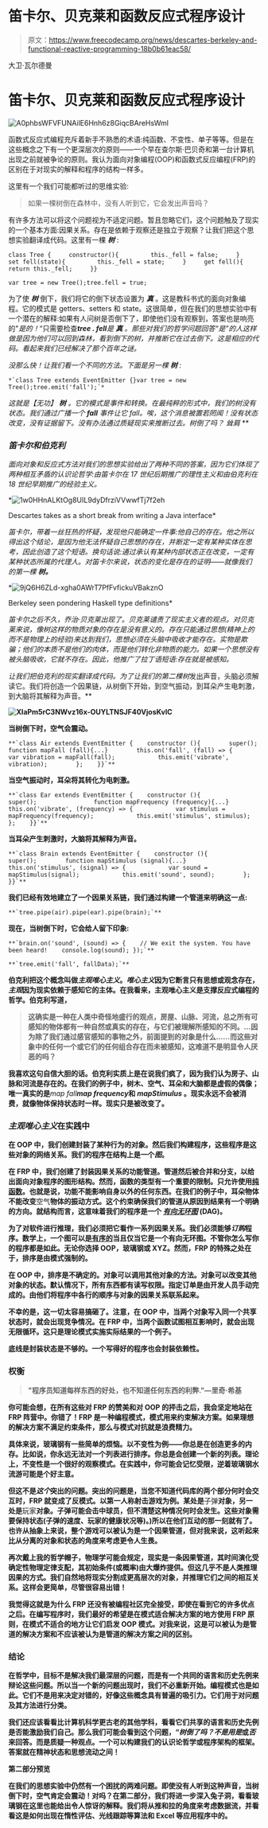 # 笛卡尔、贝克莱和函数反应式程序设计

> 原文：<https://www.freecodecamp.org/news/descartes-berkeley-and-functional-reactive-programming-18b0b61eac58/>

大卫·瓦尔德曼

# 笛卡尔、贝克莱和函数反应式程序设计

![A0phbsWFVFUNAilE6Hnh6z8GiqcBAreHsWml](img/7ee88daae2b79253178850216ae914f9.png)

函数式反应式编程充斥着新手不熟悉的术语:纯函数、不变性、单子等等。但是在这些概念之下有一个更深层次的原则——一个早在查尔斯·巴贝奇和第一台计算机出现之前就被争论的原则。我认为面向对象编程(OOP)和函数式反应编程(FRP)的区别在于对现实的解释和程序的结构一样多。

这里有一个我们可能都听过的思维实验:

> 如果一棵树倒在森林中，没有人听到它，它会发出声音吗？

有许多方法可以将这个问题视为不适定问题。暂且忽略它们，这个问题触及了现实的一个基本方面:因果关系。存在是依赖于观察还是独立于观察？让我们把这个思想实验翻译成代码。这里有一棵 ***树*** :

```
class Tree {     constructor(){         this._fell = false;     }     set fell(state){         this._fell = state;     }     get fell(){         return this._fell;     }} 
```

```
var tree = new Tree();tree.fell = true;
```

为了使 ***树*** 倒下，我们将它的倒下状态设置为 ***真*** 。这是教科书式的面向对象编程。它的模式是 getters、setters 和 state。这很简单，但在我们的思想实验中有一个潜在的解释:如果有人问树是否倒下了，即使他们没有观察到，答案也是响亮的"*是的！*“只需要检查***tree . fell****是 ***真*** 。那些对我们的哲学问题回答“是”的人这样做是因为他们可以回到森林，看到倒下的树，并推断它在过去倒下。这是相应的代码。看起来我们已经解决了那个百年之谜。*

*没那么快！让我们看一个不同的方法。下面是另一棵 ***树*** :*

```
*`class Tree extends EventEmitter {}var tree = new Tree();tree.emit('fall');`*
```

*这就是【无功】 ***树*** 。它的模式是事件和转换。在最纯粹的形式中，我们的树没有状态。我们通过广播一个 ***fall*** 事件让它 fall。唉，这个消息被置若罔闻！没有状态改变，没有证据留下。没有办法通过质疑现实来推断过去。树倒了吗？* *耸肩* **

### *笛卡尔和伯克利*

*面向对象和反应式方法对我们的思想实验给出了两种不同的答案，因为它们体现了两种相互矛盾的认识论哲学:由笛卡尔在 17 世纪后期推广的理性主义和由伯克利在 18 世纪早期推广的经验主义。*

*![1w0HHnALKtOg8UIL9dyDfrziVVwwfTj7f2eh](img/c1f1afeeda480e842222a7817620d8c7.png)

Descartes takes as a short break from writing a Java interface* 

*笛卡尔，带着一丝狂热的怀疑，发现他只能确定一件事:他自己的存在。他之所以得出这个结论，是因为他无法怀疑自己思想的存在，并断定一定有某种实体在思考，因此创造了这个短语。换句话说:通过承认有某种内部状态正在改变，一定有某种状态所属的代理人。对笛卡尔来说，状态的变化是存在的证明——就像我们的第一棵 ***树。****

*![9jQ6H6ZLd-xgha0AWrT7PfFvfickuVBakznO](img/71fdbf36f8366f20982cd42284d391bd.png)

Berkeley seen pondering Haskell type definitions* 

*笛卡尔之后不久，乔治·贝克莱出现了。贝克莱谴责了现实主义者的观点。对贝克莱来说，像树这样的物质对象的存在是没有意义的。存在只能通过思想(精神上的而不是物理上的经验)来达到我们，思想必须在头脑中吸收才能存在。实物是欺骗；他们的本质不是他们的肉体，而是他们转化非物质的能力。如果一个思想没有被头脑吸收，它就不存在。因此，他推广了拉丁语短语:存在就是被感知。*

*让我们把伯克利的现实翻译成代码。为了让我们的第二棵树*发出声音，头脑必须解读它。我们将创造一个因果链，从树倒下开始，到空气振动，到耳朵产生电刺激，到大脑将其解释为声音。**

**![XlaPm5rC3NWvz16x-OUYLTNSJF40VjosKvlC](img/82b2df2d12fd61e3de4c247924f68f8e.png)**

**当树倒下时，空气会震动。**

```
**`class Air extends EventEmitter {    constructor (){        super();                function mapFall (fall){...}        this.on('fall', (fall) => {            var vibration = mapFall(fall);            this.emit('vibrate', vibration);        };    }}`**
```

**当空气振动时，耳朵将其转化为电刺激。**

```
**`class Ear extends EventEmitter {    constructor (){         super();                function mapFrequency (frequency){...}        this.on('vibrate', (frequency) => {            var stimulus = mapFrequency(frequency);            this.emit('stimulus', stimulus);        };    }}`**
```

**当耳朵产生刺激时，大脑将其解释为声音。**

```
**`class Brain extends EventEmitter {    constructor (){        super();        function mapStimulus (signal){...}        this.on('stimulus', (signal) => {            var sound = mapStimulus(signal);            this.emit('sound', sound);        };    }}`**
```

**我们已经有效地建立了一个因果关系链，我们通过构建一个管道来明确这一点:**

```
**`tree.pipe(air).pipe(ear).pipe(brain);`**
```

**现在，当树倒下时，它会给人留下印象:**

```
**`brain.on('sound', (sound) => {    // We exit the system. You have been heard!    console.log(sound); });`**
```

```
**`tree.emit('fall', fallData);`**
```

**伯克利把这个概念叫做*主观唯心主义*。*唯心主义*因为它断言只有思想或观念存在，*主观*因为现实依赖于感知它的主体。在我看来，主观唯心主义是支撑反应式编程的哲学。伯克利写道，**

> **这确实是一种在人类中奇怪地盛行的观点，房屋、山脉、河流，总之所有可感知的物体都有一种自然或真实的存在，与它们被理解所感知的不同。…因为除了我们通过感官感知的事物之外，前面提到的对象是什么……而这些对象中的任何一个或它们的任何组合存在而未被感知，这难道不是明显令人厌恶的吗？**

**我喜欢这句自信大胆的话。伯克利实质上是在说我们疯了，因为我们认为房子、山脉和河流是存在的。在我们的例子中，树木、空气、耳朵和大脑都是虚假的偶像；唯一真实的是***map fall******map frequency***和 ***mapStimulus*** 。现实永远不会被消费，就像物体保持状态时一样。现实只是被改变了。**

### ***主观唯心主义*在实践中**

**在 OOP 中，我们创建封装了某种行为的对象。然后我们构建程序，这些程序是这些对象的网络关系。我们的程序在结构上是一个*图*。**

**在 FRP 中，我们创建了封装因果关系的功能管道。管道然后被合并和分支，以给出面向对象程序的图形结构。然而，函数的类型有一个重要的限制。只允许使用[纯函数](https://en.wikipedia.org/wiki/Pure_function)。也就是说，功能不能影响自身以外的任何东西。在我们的例子中，**耳朵**物体不能改变**空气**物体的振动方式。这个约束确保我们的管道从原因到结果有一个明确的方向。就结构而言，这意味着我们的程序是一个 [*有向无环图*](https://en.wikipedia.org/wiki/Directed_acyclic_graph) (DAG)。**

**为了对软件进行推理，我们必须把它看作一系列因果关系。我们必须能够*订购*程序。数学上，一个图可以是[有序的](https://en.wikipedia.org/wiki/Topological_sorting)当且仅当它是一个有向无环图。不管你怎么写你的程序都是如此。无论你选择 OOP，玻璃钢或 XYZ。然而，FRP 的特殊之处在于，排序是由模式强制的。**

**在 OOP 中，排序是不确定的。对象可以调用其他对象的方法。对象可以改变其他对象的状态。默认情况下，所有东西都有读写权限。指定订单是由开发人员手动完成的。由他们将程序中各行的顺序与对象的因果关系联系起来。**

**不幸的是，这一切太容易搞砸了。注意，在 OOP 中，当两个对象写入同一个共享状态时，就会出现竞争情况。在 FRP 中，当两个函数试图相互影响时，就会出现无限循环。这只是理论模式实施实际结果的一个例子。**

**底线是封装状态是不够的。一个写得好的程序也会封装依赖性。**

### ****权衡****

> **"程序员知道每样东西的好处，也不知道任何东西的利弊."—里奇·希基**

**你可能会想，在所有这些对 FRP 的赞美和对 OOP 的抨击之后，我会坚定地站在 FRP 阵营中。你错了！FRP 是一种编程模式，模式用来约束解决方案。如果理想的解决方案不满足约束条件，那么与模式对抗就是浪费精力。**

**具体来说，玻璃钢有一些简单的烦恼。以不变性为例——你总是在创造更多的内存。比如说，你永远无法对一个列表进行排序。你总是会创建一个新的列表。理论上，不变性是一个很好的观察模式。在实践中，你可能会记忆受限，逆着玻璃钢水流游可能是个好主意。**

**但这不是*这个*突出的问题。突出的问题是，当您不知道代码库的两个部分何时会交互时，FRP 就变成了反模式。以第一人称射击游戏为例。某处是**子弹**对象，另一处是**玩家**对象。子弹可能会击中球员，但不清楚这种情况何时会发生。这些对象需要保持状态(子弹的速度、玩家的健康状况等)。)所以在他们互动的那一刻就有了。也许从抽象上来说，整个游戏可以被认为是一个因果管道，但对我来说，这听起来比从分离的对象和状态的角度来考虑更令人生畏。**

**再次戴上我的哲学帽子，物理学可能会规定，现实是一条因果管道，其时间演化受确定性物理定律支配，其初始条件(或概率)由大爆炸提供。但这几乎不是人类推理因果的方式。我们自然地将现实分割成更高层次的对象，并推理它们之间的相互关系。这样会更简单，尽管很容易出错！**

**我觉得这就是为什么 FRP 还没有被编程社区完全接受，即使在看到它的许多优点之后。在编写程序时，我们最好的希望是在模式适合解决方案的地方使用 FRP 原则，在模式不适合的地方让它们启发 OOP 模式。对我来说，这是可以被认为是管道的解决方案和不应该被认为是管道的解决方案之间的区别。**

### **结论**

**在哲学中，目标不是解决我们最深层的问题，而是有一个共同的语言和历史先例来辩论这些问题。所以当一个新的问题出现时，我们不必重新开始。编程模式也是如此。它们不是用来决定对错的，好像这些概念具有普遍的吸引力。它们用于对问题及其方法进行分类。**

**我们还应该看看比计算机科学更古老的其他学科，看看它们共享的语言和历史先例是否能激励我们自己。那么我们可能会看到这个问题，“*树倒了吗？*不是用*是*或*否*来回答。而是质疑一种观点。一个可以构建我们的认识论哲学或程序架构的框架。答案就在精神状态和思想流动之间！**

****第二部分预览****

**在我们的思想实验中仍然有一个困扰的两难问题。即使没有人听到这种声音，当树倒下时，空气肯定会震动！对吗？在第二部分，我们将进一步深入兔子洞，看看玻璃钢在这里也能给出令人惊讶的解释。我们将从推和拉的角度来考虑数据流，并看看这是如何出现在惰性评估、光线跟踪等算法和 Excel 等应用程序中的。**